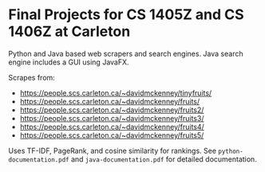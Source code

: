 # Final Projects for CS 1405Z and CS 1406Z at Carleton
Python and Java based web scrapers and search engines. Java search engine includes a GUI using JavaFX.

Scrapes from:
- https://people.scs.carleton.ca/~davidmckenney/tinyfruits/
- https://people.scs.carleton.ca/~davidmckenney/fruits/
- https://people.scs.carleton.ca/~davidmckenney/fruits2/
- https://people.scs.carleton.ca/~davidmckenney/fruits3/
- https://people.scs.carleton.ca/~davidmckenney/fruits4/
- https://people.scs.carleton.ca/~davidmckenney/fruits5/

Uses TF-IDF, PageRank, and cosine similarity for rankings. See `python-documentation.pdf` and `java-documentation.pdf` for detailed documentation.